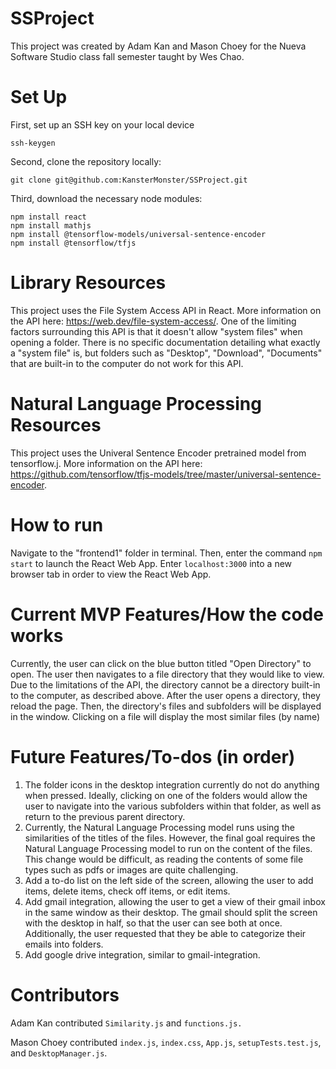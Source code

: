 # SSProject

This project was created by Adam Kan and Mason Choey for the Nueva Software Studio class fall semester taught by Wes Chao.

# Set Up

First, set up an SSH key on your local device
```
ssh-keygen
```

Second, clone the repository locally:

```
git clone git@github.com:KansterMonster/SSProject.git
```
Third, download the necessary node modules:

```
npm install react
npm install mathjs
npm install @tensorflow-models/universal-sentence-encoder
npm install @tensorflow/tfjs
```

# Library Resources

This project uses the File System Access API in React. More information on the API here: https://web.dev/file-system-access/. 
One of the limiting factors surrounding this API is that it doesn't allow "system files" when opening a folder. There is no specific documentation detailing what exactly a "system file" is, but folders such as "Desktop", "Download", "Documents" that are built-in to the computer do not work for this API.

# Natural Language Processing Resources

This project uses the Univeral Sentence Encoder pretrained model from tensorflow.j. More information on the API here: https://github.com/tensorflow/tfjs-models/tree/master/universal-sentence-encoder.

# How to run 

Navigate to the "frontend1" folder in terminal. Then, enter the command `npm start` to launch the React Web App. Enter `localhost:3000` into a new browser tab in order to view the React Web App.

# Current MVP Features/How the code works

Currently, the user can click on the blue button titled "Open Directory" to open. The user then navigates to a file directory that they would like to view. Due to the limitations of the API, the directory cannot be a directory built-in to the computer, as described above. After the user opens a directory, they reload the page. Then, the directory's files and subfolders will be displayed in the window. Clicking on a file will display the most similar files (by name)

# Future Features/To-dos (in order)

1. The folder icons in the desktop integration currently do not do anything when pressed. Ideally, clicking on one of the folders would allow the user to navigate into the various subfolders within that folder, as well as return to the previous parent directory.
2. Currently, the Natural Language Processing model runs using the similarities of the titles of the files. However, the final goal requires the Natural Language Processing model to run on the content of the files. This change would be difficult, as reading the contents of some file types such as pdfs or images are quite challenging. 
3. Add a to-do list on the left side of the screen, allowing the user to add items, delete items, check off items, or edit items.
4. Add gmail integration, allowing the user to get a view of their gmail inbox in the same window as their desktop. The gmail should split the screen with the desktop in half, so that the user can see both at once. Additionally, the user requested that they be able to categorize their emails into folders.
5. Add google drive integration, similar to gmail-integration. 

# Contributors

Adam Kan contributed `Similarity.js` and `functions.js.`

Mason Choey contributed `index.js`, `index.css`, `App.js`, `setupTests.test.js`, and `DesktopManager.js`. 
